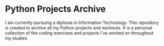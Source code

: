 # Python Projects Archive

I am currently pursuing a diploma in Information Technology. This repository is created to archive all my Python projects and workouts. It is a personal collection of the coding exercises and projects I've worked on throughout my studies.